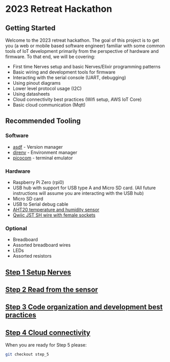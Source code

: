 # 2023 Retreat Hackathon

## Getting Started

Welcome to the 2023 retreat hackathon. The goal of this project is to get you (a web or mobile based software engineer) familiar with some common tools of IoT development primarily from the perspective of hardware and firmware. To that end, we will be covering:

- First time Nerves setup and basic Nerves/Elixir programming patterns
- Basic wiring and development tools for firmware
- Interacting with the serial console (UART, debugging)
- Using pinout diagrams
- Lower level protocol usage (I2C)
- Using datasheets
- Cloud connectivity best practices (Wifi setup, AWS IoT Core)
- Basic cloud communication (Mqtt)

## Recommended Tooling

### Software

- [asdf](https://github.com/asdf-vm/asdf) - Version manager
- [direnv](https://direnv.net/) - Environment manager
- [picocom](https://linux.die.net/man/8/picocom) - terminal emulator

### Hardware

- Raspberry Pi Zero (rpi0)
- USB hub with support for USB type A and Micro SD card. (All future instructions will assume you are interacting with the USB hub)
- Micro SD card
- USB to Serial debug cable
- [AHT20 temperature and humidity sensor](https://www.adafruit.com/product/4566)
- [Qwiic JST SH wire with female sockets](https://www.adafruit.com/product/4397)

### Optional

- Breadboard
- Assorted breadboard wires
- LEDs
- Assorted resistors

## [Step 1 Setup Nerves](docs/step_1.md)

## [Step 2 Read from the sensor](docs/step_2.md)

## [Step 3 Code organization and development best practices](docs/step_3.md)

## [Step 4 Cloud connectivity](docs/step_4.md)

When you are ready for Step 5 please:

```sh
git checkout step_5
```
